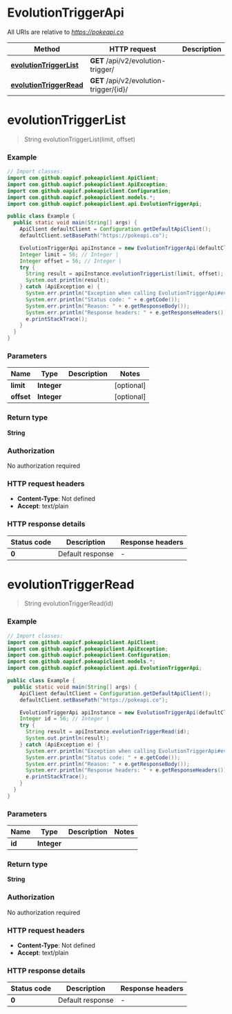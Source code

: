 # EvolutionTriggerApi

All URIs are relative to *https://pokeapi.co*

| Method | HTTP request | Description |
|------------- | ------------- | -------------|
| [**evolutionTriggerList**](EvolutionTriggerApi.md#evolutionTriggerList) | **GET** /api/v2/evolution-trigger/ |  |
| [**evolutionTriggerRead**](EvolutionTriggerApi.md#evolutionTriggerRead) | **GET** /api/v2/evolution-trigger/{id}/ |  |


<a id="evolutionTriggerList"></a>
# **evolutionTriggerList**
> String evolutionTriggerList(limit, offset)



### Example
```java
// Import classes:
import com.github.oapicf.pokeapiclient.ApiClient;
import com.github.oapicf.pokeapiclient.ApiException;
import com.github.oapicf.pokeapiclient.Configuration;
import com.github.oapicf.pokeapiclient.models.*;
import com.github.oapicf.pokeapiclient.api.EvolutionTriggerApi;

public class Example {
  public static void main(String[] args) {
    ApiClient defaultClient = Configuration.getDefaultApiClient();
    defaultClient.setBasePath("https://pokeapi.co");

    EvolutionTriggerApi apiInstance = new EvolutionTriggerApi(defaultClient);
    Integer limit = 56; // Integer | 
    Integer offset = 56; // Integer | 
    try {
      String result = apiInstance.evolutionTriggerList(limit, offset);
      System.out.println(result);
    } catch (ApiException e) {
      System.err.println("Exception when calling EvolutionTriggerApi#evolutionTriggerList");
      System.err.println("Status code: " + e.getCode());
      System.err.println("Reason: " + e.getResponseBody());
      System.err.println("Response headers: " + e.getResponseHeaders());
      e.printStackTrace();
    }
  }
}
```

### Parameters

| Name | Type | Description  | Notes |
|------------- | ------------- | ------------- | -------------|
| **limit** | **Integer**|  | [optional] |
| **offset** | **Integer**|  | [optional] |

### Return type

**String**

### Authorization

No authorization required

### HTTP request headers

 - **Content-Type**: Not defined
 - **Accept**: text/plain

### HTTP response details
| Status code | Description | Response headers |
|-------------|-------------|------------------|
| **0** | Default response |  -  |

<a id="evolutionTriggerRead"></a>
# **evolutionTriggerRead**
> String evolutionTriggerRead(id)



### Example
```java
// Import classes:
import com.github.oapicf.pokeapiclient.ApiClient;
import com.github.oapicf.pokeapiclient.ApiException;
import com.github.oapicf.pokeapiclient.Configuration;
import com.github.oapicf.pokeapiclient.models.*;
import com.github.oapicf.pokeapiclient.api.EvolutionTriggerApi;

public class Example {
  public static void main(String[] args) {
    ApiClient defaultClient = Configuration.getDefaultApiClient();
    defaultClient.setBasePath("https://pokeapi.co");

    EvolutionTriggerApi apiInstance = new EvolutionTriggerApi(defaultClient);
    Integer id = 56; // Integer | 
    try {
      String result = apiInstance.evolutionTriggerRead(id);
      System.out.println(result);
    } catch (ApiException e) {
      System.err.println("Exception when calling EvolutionTriggerApi#evolutionTriggerRead");
      System.err.println("Status code: " + e.getCode());
      System.err.println("Reason: " + e.getResponseBody());
      System.err.println("Response headers: " + e.getResponseHeaders());
      e.printStackTrace();
    }
  }
}
```

### Parameters

| Name | Type | Description  | Notes |
|------------- | ------------- | ------------- | -------------|
| **id** | **Integer**|  | |

### Return type

**String**

### Authorization

No authorization required

### HTTP request headers

 - **Content-Type**: Not defined
 - **Accept**: text/plain

### HTTP response details
| Status code | Description | Response headers |
|-------------|-------------|------------------|
| **0** | Default response |  -  |

